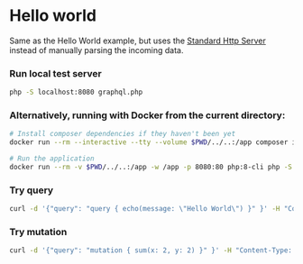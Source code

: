 # Hello world

Same as the Hello World example, but uses the [Standard Http Server](https://webonyx.github.io/graphql-php/executing-queries/#using-server)
instead of manually parsing the incoming data.

### Run local test server

```bash
php -S localhost:8080 graphql.php
```

### Alternatively, running with Docker from the current directory:
```bash
# Install composer dependencies if they haven't been yet
docker run --rm --interactive --tty --volume $PWD/../..:/app composer install

# Run the application
docker run --rm -v $PWD/../..:/app -w /app -p 8080:80 php:8-cli php -S 0.0.0.0:80 examples/03-standard-server/graphql.php
```

### Try query

```bash
curl -d '{"query": "query { echo(message: \"Hello World\") }" }' -H "Content-Type: application/json" http://localhost:8080
```

### Try mutation

```bash
curl -d '{"query": "mutation { sum(x: 2, y: 2) }" }' -H "Content-Type: application/json" http://localhost:8080
```
